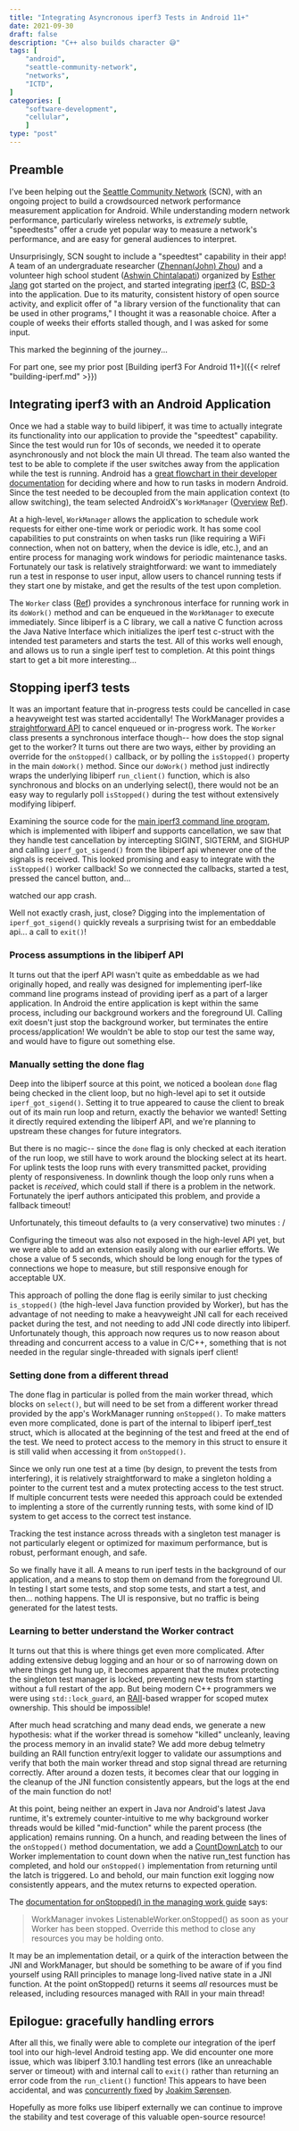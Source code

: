 ```yaml
---
title: "Integrating Asyncronous iperf3 Tests in Android 11+"
date: 2021-09-30
draft: false
description: "C++ also builds character 😅"
tags: [
    "android",
    "seattle-community-network",
    "networks",
    "ICTD",
]
categories: [
    "software-development",
    "cellular",
    ]
type: "post"
---
```


## Preamble

I've been helping out the [Seattle Community
Network](https://seattlecommunitynetwork.org) (SCN), with an ongoing project to
build a crowdsourced network performance measurement application for Android.
While understanding modern network performance, particularly wireless networks,
is *extremely* subtle, "speedtests" offer a crude yet popular way to measure a
network's performance, and are easy for general audiences to interpret.

Unsurprisingly, SCN sought to include a "speedtest" capability in their app! A
team of an undergraduate researcher ([Zhennan(John)
Zhou](https://johnnzhou.github.io/)) and a volunteer high school student
([Ashwin
Chintalapati](https://www.linkedin.com/in/ashwin-chintalapati-a54936222/))
organized by [Esther Jang](https://infrared-ether.medium.com/) got started on
the project, and started integrating [iperf3](https://github.com/esnet/iperf)
(C, [BSD-3](https://github.com/esnet/iperf/blob/master/LICENSE) into the
application. Due to its maturity, consistent history of open source activity,
and explicit offer of "a library version of the functionality that can be used
in other programs," I thought it was a reasonable choice. After a couple of
weeks their efforts stalled though, and I was asked for some input.

This marked the beginning of the journey...

For part one, see my prior post [Building iperf3 For Android 11+]({{< relref
"building-iperf.md" >}})

## Integrating iperf3 with an Android Application

Once we had a stable way to build libiperf, it was time to actually integrate
its functionality into our application to provide the "speedtest" capability.
Since the test would run for 10s of seconds, we needed it to operate
asynchronously and not block the main UI thread. The team also wanted the test
to be able to complete if the user switches away from the application while the
test is running. Android has a [great flowchart in their developer
documentation](https://developer.android.com/guide/background) for deciding
where and how to run tasks in modern Android. Since the test needed to be
decoupled from the main application context (to allow switching), the team
selected AndroidX's `WorkManager`
([Overview](https://developer.android.com/topic/libraries/architecture/workmanager)
[Ref](https://developer.android.com/reference/androidx/work/WorkManager)).

At a high-level, `WorkManager` allows the application to schedule work requests
for either one-time work or periodic work. It has some cool capabilities to put
constraints on when tasks run (like requiring a WiFi connection, when not on
battery, when the device is idle, etc.), and an entire process for managing work
windows for periodic maintenance tasks. Fortunately our task is relatively
straightforward: we want to immediately run a test in response to user input,
allow users to chancel running tests if they start one by mistake, and get the
results of the test upon completion.

The `Worker` class
([Ref](https://developer.android.com/reference/androidx/work/Worker)) provides a
synchronous interface for running work in its `doWork()` method and can be
enqueued in the `WorkManager` to execute immediately. Since libiperf is a C
library, we call a native C function across the Java Native Interface which
initializes the iperf test c-struct with the intended test parameters and starts
the test. All of this works well enough, and allows us to run a single iperf
test to completion. At this point things start to get a bit more interesting...

## Stopping iperf3 tests

It was an important feature that in-progress tests could be cancelled in case a
heavyweight test was started accidentally! The WorkManager provides a
[straightforward
API](https://developer.android.com/topic/libraries/architecture/workmanager/how-to/managing-work#cancelling)
to cancel enqueued or in-progress work. The `Worker` class presents a
synchronous interface though-- how does the stop signal get to the worker? It
turns out there are two ways, either by providing an override for the
`onStopped()` callback, or by polling the `isStopped()` property in the main
`doWork()` method. Since our `doWork()` method just indirectly wraps the
underlying libiperf `run_client()` function, which is also synchronous and
blocks on an underlying select(), there would not be an easy way to regularly
poll `isStopped()` during the test without extensively modifying libiperf.

Examining the source code for the [main iperf3 command line
program](https://github.com/esnet/iperf/blob/master/src/main.c), which is
implemented with libiperf and supports cancellation, we saw that they handle
test cancellation by intercepting SIGINT, SIGTERM, and SIGHUP and calling
`iperf_got_sigend()` from the libiperf api whenever one of the signals is
received. This looked promising and easy to integrate with the `isStopped()`
worker callback! So we connected the callbacks, started a test, pressed the
cancel button, and...

watched our app crash.

Well not exactly crash, just, close? Digging into the implementation of
`iperf_got_sigend()` quickly reveals a surprising twist for an embeddable api...
a call to `exit()`!

### Process assumptions in the libiperf API

It turns out that the iperf API wasn't quite as embeddable as we had originally
hoped, and really was designed for implementing iperf-like command line
programs instead of providing iperf as a part of a larger application. In
Android the entire application is kept within the same process, including our
background workers and the foreground UI. Calling exit doesn't just stop the
background worker, but terminates the entire process/application! We wouldn't be
able to stop our test the same way, and would have to figure out something else.

### Manually setting the done flag

Deep into the libiperf source at this point, we noticed a boolean `done` flag
being checked in the client loop, but no high-level api to set it outside
`iperf_got_sigend()`. Setting it to true appeared to cause the client to break
out of its main run loop and return, exactly the behavior we wanted! Setting it
directly required extending the libiperf API, and we're planning to upstream
these changes for future integrators.

But there is no magic-- since the `done` flag is only checked at each iteration
of the run loop, we still have to work around the blocking select at its heart.
For uplink tests the loop runs with every transmitted packet, providing plenty
of responsiveness. In downlink though the loop only runs when a packet is
*received*, which could stall if there is a problem in the network. Fortunately
the iperf authors anticipated this problem, and provide a fallback timeout!

Unfortunately, this timeout defaults to (a very conservative) two minutes : /

Configuring the timeout was also not exposed in the high-level API yet, but we
were able to add an extension easily along with our earlier efforts. We chose a
value of 5 seconds, which should be long enough for the types of connections we
hope to measure, but still responsive enough for acceptable UX.

This approach of polling the done flag is eerily similar to just checking
`is_stopped()` (the high-level Java function provided by Worker), but has the
advantage of not needing to make a heavyweight JNI call for each received packet
during the test, and not needing to add JNI code directly into libiperf.
Unfortunately though, this approach now requres us to now reason about threading
and concurrent access to a value in C/C++, something that is not needed in
the regular single-threaded with signals iperf client!

### Setting done from a different thread

The done flag in particular is polled from the main worker thread, which blocks
on `select()`, but will need to be set from a different worker thread provided
by the app's WorkManager running `onStopped()`. To make matters even more
complicated, done is part of the internal to libiperf iperf_test struct, which
is allocated at the beginning of the test and freed at the end of the test. We
need to protect access to the memory in this struct to ensure it is still valid
when accessing it from `onStopped()`.

Since we only run one test at a time (by design, to prevent the tests from
interfering), it is relatively straightforward to make a singleton holding a
pointer to the current test and a mutex protecting access to the test struct. If
multiple concurrent tests were needed this approach could be extended to
implenting a store of the currently running tests, with some kind of ID system
to get access to the correct test instance.

Tracking the test instance across threads with a singleton test manager is not
particularly elegent or optimized for maximum performance, but is robust,
performant enough, and safe.

So we finally have it all. A means to run iperf tests in the background of our
application, and a means to stop them on demand from the foreground UI. In
testing I start some tests, and stop some tests, and start a test, and then...
nothing happens. The UI is responsive, but no traffic is being generated for the
latest tests.

### Learning to better understand the Worker contract

It turns out that this is where things get even more complicated. After adding
extensive debug logging and an hour or so of narrowing down on where things get
hung up, it becomes apparent that the mutex protecting the singleton test
manager is locked, preventing new tests from starting without a full restart of
the app. But being modern C++ programmers we were using `std::lock_guard`, an
[RAII](https://en.wikipedia.org/wiki/Resource_acquisition_is_initialization)-based
wrapper for scoped mutex ownership. This should be impossible!

After much head scratching and many dead ends, we generate a new hypothesis:
what if the worker thread is somehow "killed" uncleanly, leaving the process
memory in an invalid state? We add more debug telmetry building an RAII function
entry/exit logger to validate our assumptions and verify that both the main
worker thread and stop signal thread are returning correctly. After around a
dozen tests, it becomes clear that our logging in the cleanup of the JNI
function consistently appears, but the logs at the end of the main function do
not!

At this point, being neither an expert in Java nor Android's latest Java
runtime, it's extremely counter-intuitive to me why background worker threads
would be killed "mid-function" while the parent process (the application)
remains running. On a hunch, and reading between the lines of the `onStopped()`
method documentation, we add a
[CountDownLatch](https://developer.android.com/reference/java/util/concurrent/CountDownLatch)
to our Worker implementation to count down when the native run_test function has
completed, and hold our `onStopped()` implementation from returning until the
latch is triggered. Lo and behold, our main function exit logging now
consistently appears, and the mutex returns to expected operation.

The [documentation for onStopped() in the managing work
guide](https://developer.android.com/topic/libraries/architecture/workmanager/how-to/managing-work#onstopped_callback)
says:

> WorkManager invokes ListenableWorker.onStopped() as soon as your Worker has
> been stopped. Override this method to close any resources you may be holding
> onto.

It may be an implementation detail, or a quirk of the interaction between the
JNI and WorkManager, but should be something to be aware of if you find yourself
using RAII principles to manage long-lived native state in a JNI function. At
the point onStopped() returns it seems *all* resources must be released,
including resources managed with RAII in your main thread!

## Epilogue: gracefully handling errors

After all this, we finally were able to complete our integration of the iperf
tool into our high-level Android testing app. We did encounter one more issue,
which was libiperf 3.10.1 handling test errors (like an unreachable server or
timeout) with and internal call to `exit()` rather than returning an error code
from the `run_client()` function! This appears to have been accidental, and was
[concurrently fixed](https://github.com/esnet/iperf/pull/1202) by [Joakim
Sørensen](https://github.com/ludeeus).

Hopefully as more folks use libiperf externally we can continue to improve the
stability and test coverage of this valuable open-source resource!
